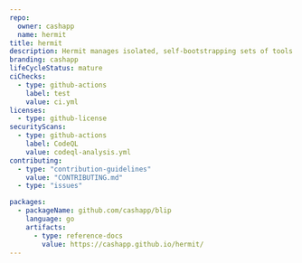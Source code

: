 ```yaml
---
repo:
  owner: cashapp
  name: hermit
title: hermit
description: Hermit manages isolated, self-bootstrapping sets of tools in software projects.
branding: cashapp
lifeCycleStatus: mature
ciChecks:
  - type: github-actions
    label: test
    value: ci.yml
licenses:
  - type: github-license
securityScans:
  - type: github-actions
    label: CodeQL
    value: codeql-analysis.yml
contributing:
  - type: "contribution-guidelines"
    value: "CONTRIBUTING.md"
  - type: "issues"

packages:
  - packageName: github.com/cashapp/blip
    language: go
    artifacts:
      - type: reference-docs
        value: https://cashapp.github.io/hermit/
---
```

